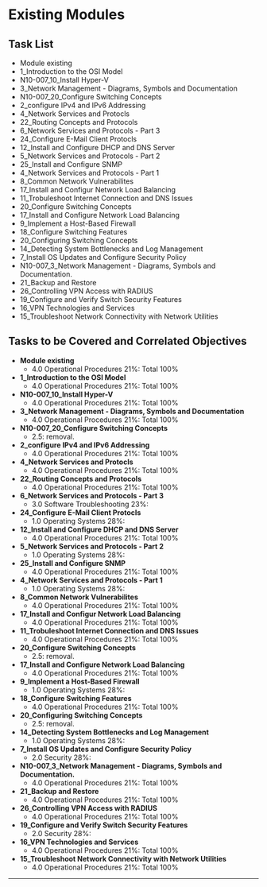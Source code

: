 # Existing Modules

## Task List
- Module existing
- 1_Introduction to the OSI Model
- N10-007_10_Install Hyper-V
- 3_Network Management - Diagrams, Symbols and Documentation
- N10-007_20_Configure Switching Concepts
- 2_configure IPv4 and IPv6 Addressing
- 4_Network Services and Protocls
- 22_Routing Concepts and Protocols
- 6_Network Services and Protocols - Part 3
- 24_Configure E-Mail Client Protocls
- 12_Install and Configure DHCP and DNS Server
- 5_Network Services and Protocols  - Part 2
- 25_Install and Configure SNMP
- 4_Network Services and Protocols - Part 1
- 8_Common Network Vulnerabilites
- 17_Install and Configur Network Load Balancing
- 11_Trobuleshoot Internet Connection and DNS Issues
- 20_Configure Switching Concepts
- 17_Install and Configure Network Load Balancing
- 9_Implement a Host-Based Firewall
- 18_Configure Switching Features
- 20_Configuring Switching Concepts
- 14_Detecting System Bottlenecks and Log  Management
- 7_Install OS Updates and Configure Security Policy
- N10-007_3_Network Management - Diagrams, Symbols and Documentation.
- 21_Backup and Restore
- 26_Controlling VPN Access with RADIUS
- 19_Configure and Verify Switch Security Features
- 16_VPN Technologies and Services
- 15_Troubleshoot Network Connectivity with Network Utilities

## Tasks to be Covered and Correlated Objectives

- **Module existing**  
  - 4.0 Operational Procedures     21%: Total      100%
- **1_Introduction to the OSI Model**  
  - 4.0 Operational Procedures     21%: Total      100%
- **N10-007_10_Install Hyper-V**  
  - 4.0 Operational Procedures     21%: Total      100%
- **3_Network Management - Diagrams, Symbols and Documentation**  
  - 4.0 Operational Procedures     21%: Total      100%
- **N10-007_20_Configure Switching Concepts**  
  - 2.5: removal.
- **2_configure IPv4 and IPv6 Addressing**  
  - 4.0 Operational Procedures     21%: Total      100%
- **4_Network Services and Protocls**  
  - 4.0 Operational Procedures     21%: Total      100%
- **22_Routing Concepts and Protocols**  
  - 4.0 Operational Procedures     21%: Total      100%
- **6_Network Services and Protocols - Part 3**  
  - 3.0 Software Troubleshooting    23%: 
- **24_Configure E-Mail Client Protocls**  
  - 1.0 Operating Systems     28%: 
- **12_Install and Configure DHCP and DNS Server**  
  - 4.0 Operational Procedures     21%: Total      100%
- **5_Network Services and Protocols  - Part 2**  
  - 1.0 Operating Systems     28%: 
- **25_Install and Configure SNMP**  
  - 4.0 Operational Procedures     21%: Total      100%
- **4_Network Services and Protocols - Part 1**  
  - 1.0 Operating Systems     28%: 
- **8_Common Network Vulnerabilites**  
  - 4.0 Operational Procedures     21%: Total      100%
- **17_Install and Configur Network Load Balancing**  
  - 4.0 Operational Procedures     21%: Total      100%
- **11_Trobuleshoot Internet Connection and DNS Issues**  
  - 4.0 Operational Procedures     21%: Total      100%
- **20_Configure Switching Concepts**  
  - 2.5: removal.
- **17_Install and Configure Network Load Balancing**  
  - 4.0 Operational Procedures     21%: Total      100%
- **9_Implement a Host-Based Firewall**  
  - 1.0 Operating Systems     28%: 
- **18_Configure Switching Features**  
  - 4.0 Operational Procedures     21%: Total      100%
- **20_Configuring Switching Concepts**  
  - 2.5: removal.
- **14_Detecting System Bottlenecks and Log  Management**  
  - 1.0 Operating Systems     28%: 
- **7_Install OS Updates and Configure Security Policy**  
  - 2.0 Security       28%: 
- **N10-007_3_Network Management - Diagrams, Symbols and Documentation.**  
  - 4.0 Operational Procedures     21%: Total      100%
- **21_Backup and Restore**  
  - 4.0 Operational Procedures     21%: Total      100%
- **26_Controlling VPN Access with RADIUS**  
  - 4.0 Operational Procedures     21%: Total      100%
- **19_Configure and Verify Switch Security Features**  
  - 2.0 Security       28%: 
- **16_VPN Technologies and Services**  
  - 4.0 Operational Procedures     21%: Total      100%
- **15_Troubleshoot Network Connectivity with Network Utilities**  
  - 4.0 Operational Procedures     21%: Total      100%

---
